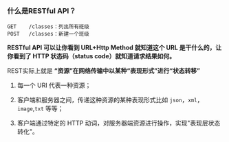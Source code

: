 ### 什么是RESTful API？

```text
GET    /classes：列出所有班级
POST   /classes：新建一个班级
```

**RESTful API 可以让你看到 URL+Http Method 就知道这个 URL 是干什么的，让你看到了 HTTP 状态码（status code）就知道请求结果如何。**

REST实际上就是 **“资源”在网络传输中以某种“表现形式”进行“状态转移”** 

1. 每一个 URI 代表一种资源；

2. 客户端和服务器之间，传递这种资源的某种表现形式比如 `json`，`xml`，`image`,`txt` 等等；

3. 客户端通过特定的 HTTP 动词，对服务器端资源进行操作，实现"表现层状态转化"。
